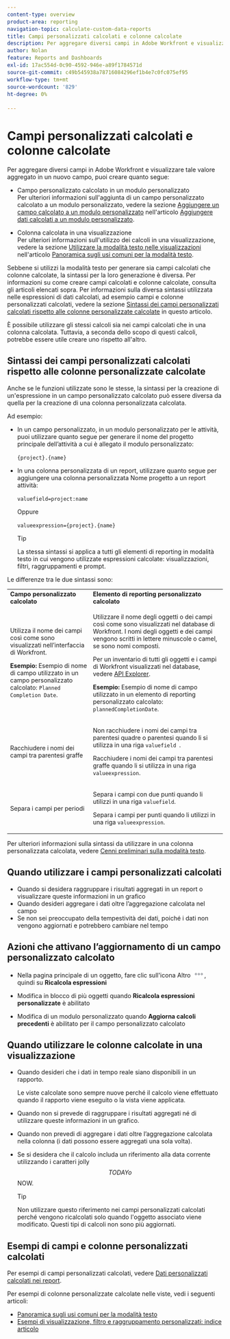 ```yaml
---
content-type: overview
product-area: reporting
navigation-topic: calculate-custom-data-reports
title: Campi personalizzati calcolati e colonne calcolate
description: Per aggregare diversi campi in Adobe Workfront e visualizzare tale valore aggregato in un nuovo campo, è possibile creare un campo personalizzato calcolato in un modulo personalizzato o una colonna calcolata in una visualizzazione.
author: Nolan
feature: Reports and Dashboards
exl-id: 17ac554d-0c90-4592-946e-a89f1784571d
source-git-commit: c49b545938a78716084296ef1b4e7c0fc075ef95
workflow-type: tm+mt
source-wordcount: '829'
ht-degree: 0%

---
```


# Campi personalizzati calcolati e colonne calcolate

Per aggregare diversi campi in Adobe Workfront e visualizzare tale valore aggregato in un nuovo campo, puoi creare quanto segue:

* Campo personalizzato calcolato in un modulo personalizzato\
  Per ulteriori informazioni sull&#39;aggiunta di un campo personalizzato calcolato a un modulo personalizzato, vedere la sezione [Aggiungere un campo calcolato a un modulo personalizzato](../../../administration-and-setup/customize-workfront/create-manage-custom-forms/add-calculated-data-to-custom-form.md#add-a-calculated-field-to-a-custom-form) nell&#39;articolo [Aggiungere dati calcolati a un modulo personalizzato](../../../administration-and-setup/customize-workfront/create-manage-custom-forms/add-calculated-data-to-custom-form.md).

* Colonna calcolata in una visualizzazione\
  Per ulteriori informazioni sull&#39;utilizzo dei calcoli in una visualizzazione, vedere la sezione [Utilizzare la modalità testo nelle visualizzazioni](../../../reports-and-dashboards/reports/text-mode/understand-common-uses-text-mode.md#use-text-mode-in-views) nell&#39;articolo [Panoramica sugli usi comuni per la modalità testo](../../../reports-and-dashboards/reports/text-mode/understand-common-uses-text-mode.md).

Sebbene si utilizzi la modalità testo per generare sia campi calcolati che colonne calcolate, la sintassi per la loro generazione è diversa. Per informazioni su come creare campi calcolati e colonne calcolate, consulta gli articoli elencati sopra. Per informazioni sulla diversa sintassi utilizzata nelle espressioni di dati calcolati, ad esempio campi e colonne personalizzati calcolati, vedere la sezione [Sintassi dei campi personalizzati calcolati rispetto alle colonne personalizzate calcolate](/help/quicksilver/reports-and-dashboards/reports/calc-cstm-data-reports/calculated-custom-fields-calculated-columns.md#syntax-of-calculated-custom-fields-vs-calculated-custom-columns) in questo articolo.

È possibile utilizzare gli stessi calcoli sia nei campi calcolati che in una colonna calcolata. Tuttavia, a seconda dello scopo di questi calcoli, potrebbe essere utile creare uno rispetto all&#39;altro.

## Sintassi dei campi personalizzati calcolati rispetto alle colonne personalizzate calcolate

Anche se le funzioni utilizzate sono le stesse, la sintassi per la creazione di un&#39;espressione in un campo personalizzato calcolato può essere diversa da quella per la creazione di una colonna personalizzata calcolata.

Ad esempio:

* In un campo personalizzato, in un modulo personalizzato per le attività, puoi utilizzare quanto segue per generare il nome del progetto principale dell’attività a cui è allegato il modulo personalizzato:

  `{project}.{name}`

* In una colonna personalizzata di un report, utilizzare quanto segue per aggiungere una colonna personalizzata Nome progetto a un report attività:

  `valuefield=project:name`

  Oppure

  `valueexpression={project}.{name}`

  >[!TIP]
  >
  >La stessa sintassi si applica a tutti gli elementi di reporting in modalità testo in cui vengono utilizzate espressioni calcolate: visualizzazioni, filtri, raggruppamenti e prompt.

Le differenze tra le due sintassi sono:

<table style="table-layout:auto"> 
 <col> 
 <col> 
 <tbody> 
  <tr> 
   <td><strong>Campo personalizzato calcolato</strong></td>
   <td><strong>Elemento di reporting personalizzato calcolato</strong></td> 
  </tr> 
  <tr> 
   <td> <p>Utilizza il nome dei campi così come sono visualizzati nell’interfaccia di Workfront.</p> <p class="example" data-mc-autonum="<b>Example: </b>"><span class="autonumber"><span><b>Esempio: </b></span></span>Esempio di nome di campo utilizzato in un campo personalizzato calcolato: <code>Planned Completion Date</code>.</p> </td> 
   <td> <p>Utilizzare il nome degli oggetti o dei campi così come sono visualizzati nel database di Workfront. I nomi degli oggetti e dei campi vengono scritti in lettere minuscole o camel, se sono nomi composti. </p> <p>Per un inventario di tutti gli oggetti e i campi di Workfront visualizzati nel database, vedere <a href="../../../wf-api/general/api-explorer.md" class="MCXref xref">API Explorer</a>. </p> <p class="example" data-mc-autonum="<b>Example: </b>"><span class="autonumber"><span><b>Esempio: </b></span></span>Esempio di nome di campo utilizzato in un elemento di reporting personalizzato calcolato: <code>plannedCompletionDate</code>.</p> </td> 
  </tr> 
  <tr> 
   <td>Racchiudere i nomi dei campi tra parentesi graffe</td> 
   <td> <p>Non racchiudere i nomi dei campi tra parentesi quadre o parentesi quando li si utilizza in una riga <code>valuefield </code>.</p> <p>Racchiudere i nomi dei campi tra parentesi graffe quando li si utilizza in una riga <code>valueexpression</code>.</p> </td> 
  </tr> 
  <tr> 
   <td>Separa i campi per periodi</td> 
   <td> <p>Separa i campi con due punti quando li utilizzi in una riga <code>valuefield</code>.</p> <p>Separa i campi per punti quando li utilizzi in una riga <code>valueexpression</code>.</p> </td> 
  </tr> 
 </tbody> 
</table>

Per ulteriori informazioni sulla sintassi da utilizzare in una colonna personalizzata calcolata, vedere [Cenni preliminari sulla modalità testo](../../../reports-and-dashboards/reports/text-mode/understand-text-mode.md).

## Quando utilizzare i campi personalizzati calcolati

* Quando si desidera raggruppare i risultati aggregati in un report o visualizzare queste informazioni in un grafico
* Quando desideri aggregare i dati oltre l’aggregazione calcolata nel campo
* Se non sei preoccupato della tempestività dei dati, poiché i dati non vengono aggiornati e potrebbero cambiare nel tempo

## Azioni che attivano l’aggiornamento di un campo personalizzato calcolato

* Nella pagina principale di un oggetto, fare clic sull&#39;icona Altro ![](assets/more-icon.png), quindi su **Ricalcola espressioni**

* Modifica in blocco di più oggetti quando **Ricalcola espressioni personalizzate** è abilitato
* Modifica di un modulo personalizzato quando **Aggiorna calcoli precedenti** è abilitato per il campo personalizzato calcolato

## Quando utilizzare le colonne calcolate in una visualizzazione

* Quando desideri che i dati in tempo reale siano disponibili in un rapporto.

  Le viste calcolate sono sempre nuove perché il calcolo viene effettuato quando il rapporto viene eseguito o la vista viene applicata.

* Quando non si prevede di raggruppare i risultati aggregati né di utilizzare queste informazioni in un grafico.
* Quando non prevedi di aggregare i dati oltre l’aggregazione calcolata nella colonna (i dati possono essere aggregati una sola volta).
* Se si desidera che il calcolo includa un riferimento alla data corrente utilizzando i caratteri jolly $$TODAY o $$NOW.

  >[!TIP]
  >
  >Non utilizzare questo riferimento nei campi personalizzati calcolati perché vengono ricalcolati solo quando l&#39;oggetto associato viene modificato. Questi tipi di calcoli non sono più aggiornati.

## Esempi di campi e colonne personalizzati calcolati

Per esempi di campi personalizzati calcolati, vedere [Dati personalizzati calcolati nei report](../../../reports-and-dashboards/reports/calc-cstm-data-reports/calculated-custom-data-reports.md).

Per esempi di colonne personalizzate calcolate nelle viste, vedi i seguenti articoli:

* [Panoramica sugli usi comuni per la modalità testo](../../../reports-and-dashboards/reports/text-mode/understand-common-uses-text-mode.md)
* [Esempi di visualizzazione, filtro e raggruppamento personalizzati: indice articolo](../../../reports-and-dashboards/reports/custom-view-filter-grouping-samples/custom-view-filter-grouping-samples.md)
